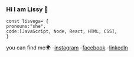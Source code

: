 ### Hi I am Lissy 👋

```
const lisvega= {
pronouns:"she",
code:[JavaScript, Node, React, HTML, CSS],
}
```

you can find me🌍
-[instagram](http://instagram.com/zlis8)
-[facebook](https://www.facebook.com/lissy.rivera.39/)
-[linkedln](https://www.linkedin.com/in/lissy-rivera-1b781511b/)

<!--
**lisvega/lisvega** is a ✨ _special_ ✨ repository because its `README.md` (this file) appears on your GitHub profile.

Here are some ideas to get you started:

- 🔭 I’m currently working on ...
- 🌱 I’m currently learning ...
- 👯 I’m looking to collaborate on ...
- 🤔 I’m looking for help with ...
- 💬 Ask me about ...
- 📫 How to reach me: ...
- 😄 Pronouns: ...
- ⚡ Fun fact: ...
-->
